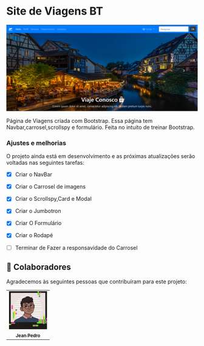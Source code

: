 # Site de Viagens BT

<!---Esses são exemplos. Veja https://shields.io para outras pessoas ou para personalizar este conjunto de escudos. Você pode querer incluir dependências, status do projeto e informações de licença aqui--->


<img src="./img/bt-01.png" alt="Imagem de Exemplo da Página">

 Página de Viagens criada com Bootstrap. Essa página tem Navbar,carrosel,scrollspy e formulário.
 Feita no intuito de treinar Bootstrap.

### Ajustes e melhorias

O projeto ainda está em desenvolvimento e as próximas atualizações serão voltadas nas seguintes tarefas:

- [x] Criar o NavBar
- [x] Criar o Carrosel de imagens
- [x] Criar o Scrollspy,Card e Modal
- [x] Criar o Jumbotron 
- [x] Criar O Formulário
- [x] Criar o Rodapé
- [ ] Terminar de Fazer a responsavidade do Carrosel


## 🤝 Colaboradores

Agradecemos às seguintes pessoas que contribuíram para este projeto:

<table>
  <tr>
    <td align="center">
    <a href="#">
        <img src="./img/download20220105163746.png" width="100px;" alt="Foto de um Avatar do Jean"/><br>
        <sub>
          <b>Jean Pedro</b>
        </sub>
      </a>
    </td>
  </tr>
</table>
